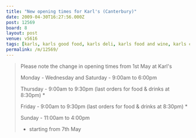 ```yaml
---
title: "New opening times for Karl's (Canterbury)"
date: 2009-04-30T16:27:56.000Z
post: 12569
board: 8
layout: post
venue: v5616
tags: [karls, karls good food, karls deli, karls food and wine, karls canterbury]
permalink: /m/12569/
---
```

<blockquote>Please note the change in opening times from 1st May at Karl's

Monday - Wednesday and Saturday - 9:00am to 6:00pm

Thursday - 9:00am to 9:30pm (last orders for food & drinks at 8:30pm) *

Friday - 9:00am to 9:30pm (last orders for food & drinks at 8:30pm) *

Sunday - 11:00am to 4:00pm

 * starting from 7th May</blockquote>
